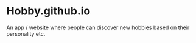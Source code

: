 # Hobby.github.io
An app / website where people can discover new hobbies  based on their personality etc. 
